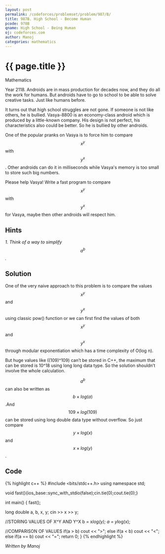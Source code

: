 ```yaml
---
layout: post
permalink: /codeforces/problemset/problem/987/B/
title: 987B. High School - Become Human
pcode: 978B
qname: High School - Being Human
oj: codeforces.com
author: Manoj
categories: mathematics
---
```


{{ page.title }}
================

<span class="tag-boxed">Mathematics</span>

Year 2118. Androids are in mass production for decades now, and they do all the work for humans. But androids have to go to school to be able to solve creative tasks. Just like humans before.

It turns out that high school struggles are not gone. If someone is not like others, he is bullied. Vasya-8800 is an economy-class android which is produced by a little-known company. His design is not perfect, his characteristics also could be better. So he is bullied by other androids.

One of the popular pranks on Vasya is to force him to compare $$x^{y}$$ with $$y^{x}$$. Other androids can do it in milliseconds while Vasya's memory is too small to store such big numbers.

Please help Vasya! Write a fast program to compare $$x^{y}$$ with $$y^{x}$$ for Vasya, maybe then other androids will respect him.

Hints
-----

*1. Think of a way to simplify $$a^{b}$$.*

Solution
--------

One of the very naive approach to this problem is to compare the values $$x^{y}$$ and $$y^{x}$$ using classic pow() function or we can first find the values of both $$x^{y}$$ and $$y^{x}$$ through modular exponentiation which has a time complexity of O(log n).

But huge values like ((109)^109) can’t be stored in C++, the maximum that can be stored is 10^18 using long long data type. So the solution shouldn’t involve the whole calculation.

$$a^{b}$$ can also be written as $$b \times log(a)$$.And $$109 \times log(109)$$ can be stored using long double data type without overflow.  So just compare $$y \times log(x)$$ and $$x \times log(y)$$.

Code
----

{% highlight c++ %}
#include <bits/stdc++.h>
using namespace std;

void fast(){ios_base::sync_with_stdio(false);cin.tie(0);cout.tie(0);}

int main() {
  fast();

  long double a, b, x, y;
  cin >> x >> y;

  //STORING VALUES OF X^Y AND Y^X
  b = x*log(y);
  a = y*log(x);
  
  //COMPARISON OF VALUES
  if(a > b) cout << ">";
  else if(a < b) cout << "<";
  else if(a == b) cout << "=";
  return 0;
}
{% endhighlight %}

*Written by Manoj*
